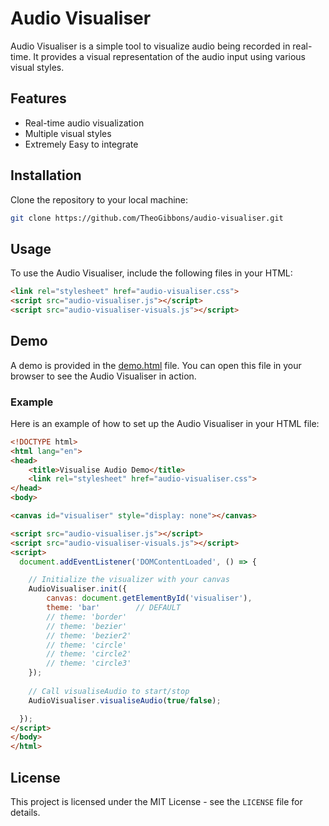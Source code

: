 # Audio Visualiser

Audio Visualiser is a simple tool to visualize audio being recorded in real-time. It provides a visual representation of the audio input using various visual styles.

## Features

- Real-time audio visualization
- Multiple visual styles
- Extremely Easy to integrate

## Installation

Clone the repository to your local machine:

```bash
git clone https://github.com/TheoGibbons/audio-visualiser.git
```

## Usage

To use the Audio Visualiser, include the following files in your HTML:

```html
<link rel="stylesheet" href="audio-visualiser.css">
<script src="audio-visualiser.js"></script>
<script src="audio-visualiser-visuals.js"></script>
```

## Demo

A demo is provided in the [demo.html](https://theogibbons.github.io/audio-visualiser/demo.html) file. You can open this file in your browser to see the Audio Visualiser in action.

### Example

Here is an example of how to set up the Audio Visualiser in your HTML file:

```html
<!DOCTYPE html>
<html lang="en">
<head>
    <title>Visualise Audio Demo</title>
    <link rel="stylesheet" href="audio-visualiser.css">
</head>
<body>

<canvas id="visualiser" style="display: none"></canvas>

<script src="audio-visualiser.js"></script>
<script src="audio-visualiser-visuals.js"></script>
<script>
  document.addEventListener('DOMContentLoaded', () => {

    // Initialize the visualizer with your canvas
    AudioVisualiser.init({
        canvas: document.getElementById('visualiser'),
        theme: 'bar'        // DEFAULT
        // theme: 'border'
        // theme: 'bezier'
        // theme: 'bezier2'
        // theme: 'circle'
        // theme: 'circle2'
        // theme: 'circle3'
    });
    
    // Call visualiseAudio to start/stop
    AudioVisualiser.visualiseAudio(true/false);

  });
</script>
</body>
</html>
```

## License

This project is licensed under the MIT License - see the `LICENSE` file for details.
